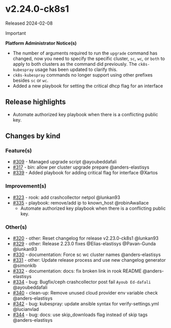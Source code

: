 # v2.24.0-ck8s1

Released 2024-02-08
<!-- -->
> [!IMPORTANT]
> **Platform Administrator Notice(s)**
> - The number of arguments required to run the `upgrade` command has changed, now you need to specify the specific cluster, `sc`, `wc`, or `both` to apply to both clusters as the command did previously. The `ck8s-kubespray` usage has been updated to clarify this.
> - `ck8s-kubespray` commands no longer support using other prefixes besides `sc` or `wc`.
> - Added a new playbook for setting the critical dhcp flag for an interface

## Release highlights

- Automate authorized key playbook when there is a conflicting public key.

## Changes by kind

### Feature(s)

- [#309](https://github.com/elastisys/compliantkubernetes-kubespray/pull/309) - Managed upgrade script @ayoubeddafali
- [#317](https://github.com/elastisys/compliantkubernetes-kubespray/pull/317) - bin: allow per cluster upgrade prepare @anders-elastisys
- [#339](https://github.com/elastisys/compliantkubernetes-kubespray/pull/339) - Added playbook for adding critical flag for interface @Xartos

### Improvement(s)

- [#323](https://github.com/elastisys/compliantkubernetes-kubespray/pull/323) - rook: add crashcollector netpol @lunkan93
- [#335](https://github.com/elastisys/compliantkubernetes-kubespray/pull/335) - playbook: remove/add ip to known_host @robinAwallace
  - Automate authorized key playbook when there is a conflicting public key.

### Other(s)

- [#320](https://github.com/elastisys/compliantkubernetes-kubespray/pull/320) - other: Reset changelog for release v2.23.0-ck8s1 @lunkan93
- [#329](https://github.com/elastisys/compliantkubernetes-kubespray/pull/329) - other: Release 2.23.0 fixes @Elias-elastisys @Pavan-Gunda @lunkan93
- [#330](https://github.com/elastisys/compliantkubernetes-kubespray/pull/330) - documentation: Force sc wc cluster names @anders-elastisys
- [#331](https://github.com/elastisys/compliantkubernetes-kubespray/pull/331) - other: Update release process and use new changelog generator @simonklb
- [#332](https://github.com/elastisys/compliantkubernetes-kubespray/pull/332) - documentation: docs: fix broken link in rook README @anders-elastisys
- [#334](https://github.com/elastisys/compliantkubernetes-kubespray/pull/334) - bug: Bugfix/ceph crashcollector post fail `Ayoub Ed-dafali` @ayoubeddafali
- [#340](https://github.com/elastisys/compliantkubernetes-kubespray/pull/340) - clean-up: Remove unused cloud provider env variable check @anders-elastisys
- [#342](https://github.com/elastisys/compliantkubernetes-kubespray/pull/342) - bug: kubespray: update ansible syntax for verify-settings.yml @lucianvlad
- [#344](https://github.com/elastisys/compliantkubernetes-kubespray/pull/344) - bug: docs: use skip_downloads flag instead of skip tags @anders-elastisys
